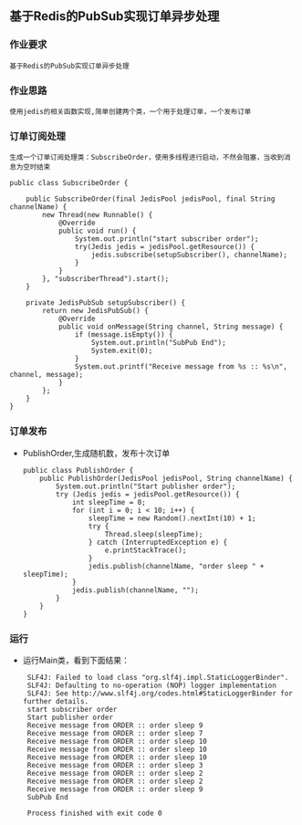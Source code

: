 ##  基于Redis的PubSub实现订单异步处理
### 作业要求
    基于Redis的PubSub实现订单异步处理

### 作业思路
    使用jedis的相关函数实现,简单创建两个类，一个用于处理订单，一个发布订单

### 订单订阅处理
    生成一个订单订阅处理类：SubscribeOrder，使用多线程进行启动，不然会阻塞，当收到消息为空时结束

    public class SubscribeOrder {
    
        public SubscribeOrder(final JedisPool jedisPool, final String channelName) {
            new Thread(new Runnable() {
                @Override
                public void run() {
                    System.out.println("start subscriber order");
                    try(Jedis jedis = jedisPool.getResource()) {
                        jedis.subscribe(setupSubscriber(), channelName);
                    }
                }
            }, "subscriberThread").start();
        }
    
        private JedisPubSub setupSubscriber() {
            return new JedisPubSub() {
                @Override
                public void onMessage(String channel, String message) {
                    if (message.isEmpty()) {
                        System.out.println("SubPub End");
                        System.exit(0);
                    }
                    System.out.printf("Receive message from %s :: %s\n", channel, message);
                }
            };
        }
    }

### 订单发布
*   PublishOrder,生成随机数，发布十次订单

        public class PublishOrder {
            public PublishOrder(JedisPool jedisPool, String channelName) {
                System.out.println("Start publisher order");
                try (Jedis jedis = jedisPool.getResource()) {
                    int sleepTime = 0;
                    for (int i = 0; i < 10; i++) {
                        sleepTime = new Random().nextInt(10) + 1;
                        try {
                            Thread.sleep(sleepTime);
                        } catch (InterruptedException e) {
                            e.printStackTrace();
                        }
                        jedis.publish(channelName, "order sleep " + sleepTime);
                    }
                    jedis.publish(channelName, "");
                }
            }
        }

### 运行
*  运行Main类，看到下面结果：

        SLF4J: Failed to load class "org.slf4j.impl.StaticLoggerBinder".
        SLF4J: Defaulting to no-operation (NOP) logger implementation
        SLF4J: See http://www.slf4j.org/codes.html#StaticLoggerBinder for further details.
        start subscriber order
        Start publisher order
        Receive message from ORDER :: order sleep 9
        Receive message from ORDER :: order sleep 7
        Receive message from ORDER :: order sleep 10
        Receive message from ORDER :: order sleep 10
        Receive message from ORDER :: order sleep 10
        Receive message from ORDER :: order sleep 3
        Receive message from ORDER :: order sleep 2
        Receive message from ORDER :: order sleep 2
        Receive message from ORDER :: order sleep 9
        SubPub End
        
        Process finished with exit code 0